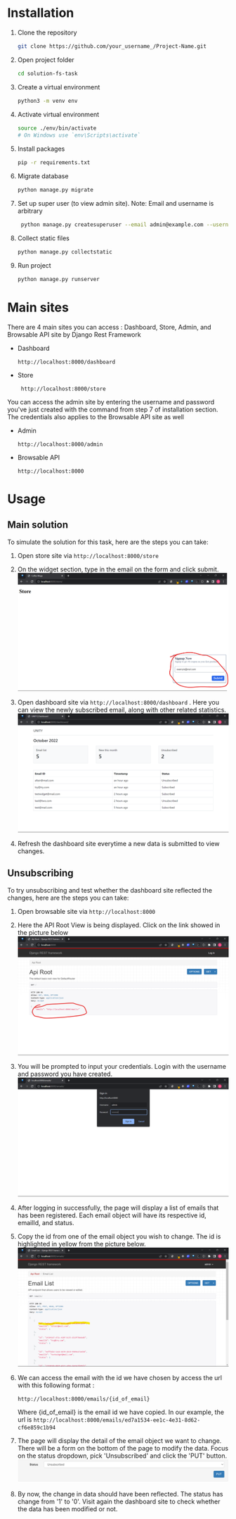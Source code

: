 # Installation
1. Clone the repository
   ```sh
   git clone https://github.com/your_username_/Project-Name.git
   ```
2. Open project folder
    ```sh
    cd solution-fs-task
    ```
3. Create a virtual environment
    ``` sh
    python3 -m venv env
    ```
4. Activate virtual environment
    ```sh
    source ./env/bin/activate 
    # On Windows use `env\Scripts\activate`
    ```
5. Install packages
    ```sh
    pip -r requirements.txt
    ```
6. Migrate database
    ```sh
    python manage.py migrate
    ```
7. Set up super user (to view admin site). Note: Email and username is arbitrary
    ```sh
     python manage.py createsuperuser --email admin@example.com --username admin
    ```
8. Collect static files
    ```sh
    python manage.py collectstatic
    ```
9. Run project
    ```sh
    python manage.py runserver
    ```
# Main sites
There are 4 main sites you can access : Dashboard, Store, Admin, and Browsable API site by Django Rest Framework

- Dashboard
    ```
    http://localhost:8000/dashboard
    ```
- Store
    ```
     http://localhost:8000/store
    ```
You can access the admin site by entering the username and password you've just created with the command from step 7 of installation section. The credentials also applies to the Browsable API site as well
- Admin

    ```
    http://localhost:8000/admin
    ```

- Browsable API

    ```
    http://localhost:8000
    ```

# Usage
## Main solution
To simulate the solution for this task, here are the steps you can take:
1. Open store site via ```http://localhost:8000/store```
2. On the widget section, type in the email on the form and click submit.
![image info](./images/1.png)

3. Open dashboard site via ```http://localhost:8000/dashboard``` .
Here you can view the newly subscribed email, along with other related statistics.
![image info](./images/2.png)
4. Refresh the dashboard site everytime a new data is submitted to view changes.

## Unsubscribing
To try unsubscribing and test whether the dashboard site reflected the changes, here are the steps you can take:
1. Open browsable site via ```http://localhost:8000```

2. Here the API Root View is being displayed. Click on the link showed in the picture below
![image info](./images/3.png)

3. You will be prompted to input your credentials. Login with the username and password you have created.
![image info](./images/4.png)

4. After logging in successfully, the page will display a list of emails that has been registered. Each email object will have its respective id, emailId, and status.

5. Copy the id from one of the email object you wish to change. The id is highlighted in yellow from the picture below.
![image info](./images/5.png)

6. We can access the email with the id we have chosen by access the url with this following format :  
    ```
    http://localhost:8000/emails/{id_of_email}
    ```
    Where {id_of_email} is the email id we have copied. In our example, the url is  ```http://localhost:8000/emails/ed7a1534-ee1c-4e31-8d62-cf6e859c1b94```

7. The page will display the detail of the email object we want to change. There will be a form on the bottom of the page to modify the data. Focus on the status dropdown, pick 'Unsubscribed' and click the 'PUT' button.
![image info](./images/6.png)

8. By now, the change in data should have been reflected. The status has change from '1' to '0'. Visit again the dashboard site to check whether the data has been modified or not.